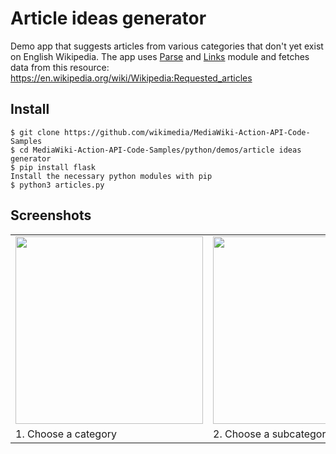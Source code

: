 # Article ideas generator
Demo app that suggests articles from various categories that don't yet exist on English Wikipedia. The app uses [Parse](https://www.mediawiki.org/wiki/API:Parse) and [Links](https://www.mediawiki.org/wiki/API:Links) module and fetches data from this resource:	
https://en.wikipedia.org/wiki/Wikipedia:Requested_articles

Install
-------

```
$ git clone https://github.com/wikimedia/MediaWiki-Action-API-Code-Samples
$ cd MediaWiki-Action-API-Code-Samples/python/demos/article ideas generator
$ pip install flask
Install the necessary python modules with pip
$ python3 articles.py
```

Screenshots
-----------
<table>
	<tr>
		<td>
			<img src="https://upload.wikimedia.org/wikipedia/commons/b/bf/Article_ideas_generator_demo_app_screenshot_%282%29.png" width="300" style="border 5px solid black">
		</td>
		<td>
		<img src="https://upload.wikimedia.org/wikipedia/commons/f/f7/Article_ideas_generator_demo_app_screenshot_%283%29.png" width="300" style="border 5px solid black">
		</td>
		<td>
			<img src="https://upload.wikimedia.org/wikipedia/commons/7/7e/Article_ideas_generator_demo_app_screenshot_%284%29.png" width="300" style="border 5px solid black">
		</td>
	</tr>
	<tr>
		<td>1. Choose a category</td>
		<td>2. Choose a subcategory</td>
		<td>3. View missing links</td>
	</tr>
</table>
